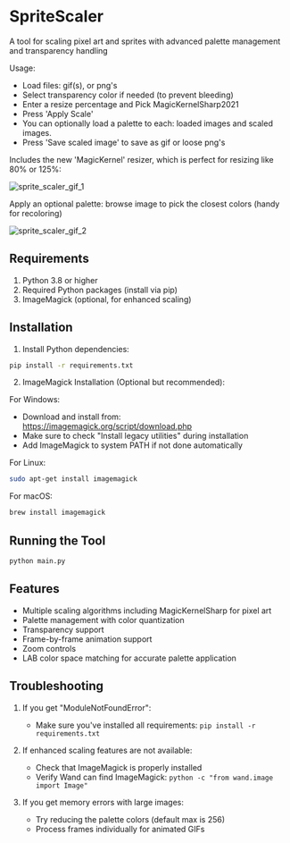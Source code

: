 # SpriteScaler
A tool for scaling pixel art and sprites with advanced palette management and transparency handling

Usage:
- Load files: gif(s), or png's
- Select transparency color if needed (to prevent bleeding)
- Enter a resize percentage and Pick MagicKernelSharp2021
- Press 'Apply Scale'
- You can optionally load a palette to each: loaded images and scaled images.
- Press 'Save scaled image' to save as gif or loose png's

Includes the new 'MagicKernel'  resizer, which is perfect for resizing like 80% or 125%:

![sprite_scaler_gif_1](https://github.com/user-attachments/assets/843f9abe-dbd8-4590-8f28-4e421b899d6e)

Apply an optional palette: browse image to pick the closest colors  (handy for recoloring)

![sprite_scaler_gif_2](https://github.com/user-attachments/assets/eef93bb5-ef67-40f0-a5c3-d787260fecb1)


## Requirements

1. Python 3.8 or higher
2. Required Python packages (install via pip)
3. ImageMagick (optional, for enhanced scaling)

## Installation

1. Install Python dependencies:
```bash
pip install -r requirements.txt
```

2. ImageMagick Installation (Optional but recommended):

For Windows:
- Download and install from: https://imagemagick.org/script/download.php
- Make sure to check "Install legacy utilities" during installation
- Add ImageMagick to system PATH if not done automatically

For Linux:
```bash
sudo apt-get install imagemagick
```

For macOS:
```bash
brew install imagemagick
```

## Running the Tool

```bash
python main.py
```

## Features

- Multiple scaling algorithms including MagicKernelSharp for pixel art
- Palette management with color quantization
- Transparency support
- Frame-by-frame animation support
- Zoom controls
- LAB color space matching for accurate palette application

## Troubleshooting

1. If you get "ModuleNotFoundError":
   - Make sure you've installed all requirements: `pip install -r requirements.txt`

2. If enhanced scaling features are not available:
   - Check that ImageMagick is properly installed
   - Verify Wand can find ImageMagick: `python -c "from wand.image import Image"`

3. If you get memory errors with large images:
   - Try reducing the palette colors (default max is 256)
   - Process frames individually for animated GIFs 
